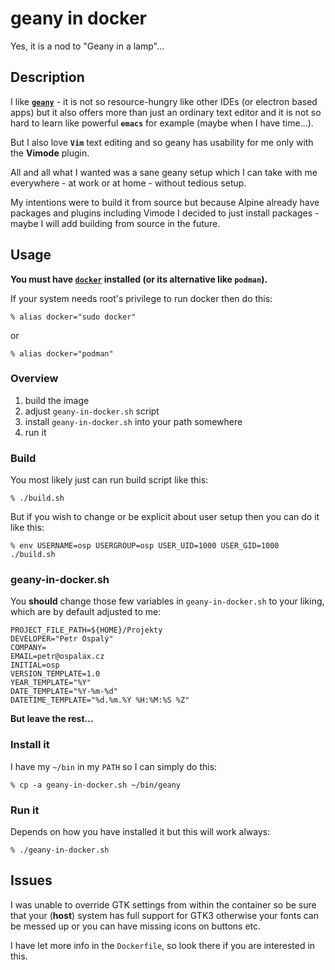 # geany in docker

Yes, it is a nod to "Geany in a lamp"...

## Description

I like **[`geany`](https://geany.org)** - it is not so resource-hungry like other IDEs (or electron based apps) but it also offers more than just an ordinary text editor and it is not so hard to learn like powerful **`emacs`** for example (maybe when I have time...).

But I also love **`Vim`** text editing and so geany has usability for me only with the **Vimode** plugin.

All and all what I wanted was a sane geany setup which I can take with me everywhere - at work or at home - without tedious setup.

My intentions were to build it from source but because Alpine already have packages and plugins including Vimode I decided to just install packages - maybe I will add building from source in the future.

## Usage

**You must have [`docker`](https://docker.com) installed (or its alternative like `podman`).**

If your system needs root's privilege to run docker then do this:

```
% alias docker="sudo docker"
```

or

```
% alias docker="podman"
```

### Overview
1. build the image
1. adjust `geany-in-docker.sh` script
1. install `geany-in-docker.sh` into your path somewhere
1. run it

### Build

You most likely just can run build script like this:

```
% ./build.sh
```

But if you wish to change or be explicit about user setup then you can do it like this:

```
% env USERNAME=osp USERGROUP=osp USER_UID=1000 USER_GID=1000 ./build.sh
```

### geany-in-docker.sh

You **should** change those few variables in `geany-in-docker.sh` to your liking, which are by default adjusted to me:

```
PROJECT_FILE_PATH=${HOME}/Projekty
DEVELOPER="Petr Ospalý"
COMPANY=
EMAIL=petr@ospalax.cz
INITIAL=osp
VERSION_TEMPLATE=1.0
YEAR_TEMPLATE="%Y"
DATE_TEMPLATE="%Y-%m-%d"
DATETIME_TEMPLATE="%d.%m.%Y %H:%M:%S %Z"
```

**But leave the rest...**

### Install it

I have my `~/bin` in my `PATH` so I can simply do this:

```
% cp -a geany-in-docker.sh ~/bin/geany
```

### Run it

Depends on how you have installed it but this will work always:

```
% ./geany-in-docker.sh
```

## Issues

I was unable to override GTK settings from within the container so be sure that your (**host**) system has full support for GTK3 otherwise your fonts can be messed up or you can have missing icons on buttons etc.

I have let more info in the `Dockerfile`, so look there if you are interested in this.
